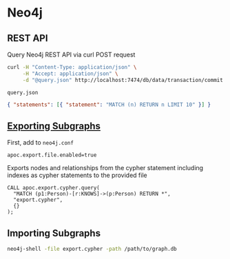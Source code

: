 # Neo4j

## REST API

Query Neo4j REST API via curl POST request

```sh
curl -H "Content-Type: application/json" \
     -H "Accept: application/json" \
     -d "@query.json" http://localhost:7474/db/data/transaction/commit
```

`query.json`

```json
{ "statements": [{ "statement": "MATCH (n) RETURN n LIMIT 10" }] }
```

## [Exporting Subgraphs](https://neo4j-contrib.github.io/neo4j-apoc-procedures/#_export_to_cypher_script)

First, add to `neo4j.conf`
```
apoc.export.file.enabled=true
```

Exports nodes and relationships from the cypher statement including indexes as cypher statements to the provided file
```
CALL apoc.export.cypher.query(
  "MATCH (p1:Person)-[r:KNOWS]->(p:Person) RETURN *",
  "export.cypher",
  {}
);
```

## Importing Subgraphs

```sh
neo4j-shell -file export.cypher -path /path/to/graph.db
```
